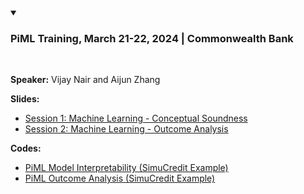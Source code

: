 <details open>
  <summary><h3><strong>PiML Training, March 21-22, 2024 | Commonwealth Bank</strong></h3></summary><br /> 

**Speaker:** Vijay Nair and Aijun Zhang

**Slides:** 

- [Session 1: Machine Learning - Conceptual Soundness](https://github.com/SelfExplainML/PiML-Toolbox/blob/main/docs/Workshop/202403CBA/202403CBA_ConceptualSoundness.pdf)
- [Session 2: Machine Learning - Outcome Analysis](https://github.com/SelfExplainML/PiML-Toolbox/blob/main/docs/Workshop/202403CBA/202403CBA_OutcomeAnalysis.pdf)

**Codes:** 
- <a style="text-laign: 'center'" target="_blank" href="https://colab.research.google.com/github/SelfExplainML/PiML-Toolbox/blob/main/docs/Workshop/202403CBA/202403PiML_Interpretability_SimuCredit.ipynb">PiML Model Interpretability (SimuCredit Example)</a>  
- <a style="text-laign: 'center'" target="_blank" href="https://colab.research.google.com/github/SelfExplainML/PiML-Toolbox/blob/main/docs/Workshop/202403CBA/202403PiML_OutcomeAnalysis_SimuCredit.ipynb">PiML Outcome Analysis (SimuCredit Example)</a>  
</details>  

